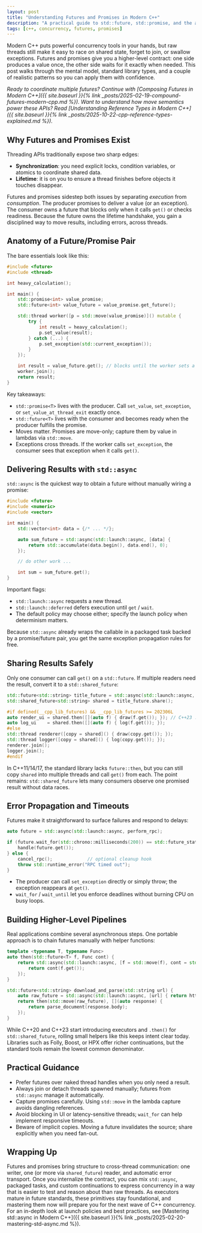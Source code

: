 ```yaml
---
layout: post
title: "Understanding Futures and Promises in Modern C++"
description: "A practical guide to std::future, std::promise, and the asynchronous patterns that make modern C++ concurrency safer and easier to reason about."
tags: [c++, concurrency, futures, promises]
---
```


Modern C++ puts powerful concurrency tools in your hands, but raw threads still make it easy to race on shared state, forget to join, or swallow exceptions. Futures and promises give you a higher-level contract: one side produces a value once, the other side waits for it exactly when needed. This post walks through the mental model, standard library types, and a couple of realistic patterns so you can apply them with confidence.

*Ready to coordinate multiple futures? Continue with [Composing Futures in Modern C++]({{ site.baseurl }}{% link _posts/2025-02-19-compound-futures-modern-cpp.md %}). Want to understand how move semantics power these APIs? Read [Understanding Reference Types in Modern C++]({{ site.baseurl }}{% link _posts/2025-10-22-cpp-reference-types-explained.md %}).*

## Why Futures and Promises Exist

Threading APIs traditionally expose two sharp edges:

- **Synchronization**: you need explicit locks, condition variables, or atomics to coordinate shared data.
- **Lifetime**: it is on you to ensure a thread finishes before objects it touches disappear.

Futures and promises sidestep both issues by separating *execution* from *consumption*. The producer promises to deliver a value (or an exception). The consumer owns a future that blocks only when it calls `get()` or checks readiness. Because the future owns the lifetime handshake, you gain a disciplined way to move results, including errors, across threads.

## Anatomy of a Future/Promise Pair

The bare essentials look like this:

```cpp
#include <future>
#include <thread>

int heavy_calculation();

int main() {
    std::promise<int> value_promise;
    std::future<int> value_future = value_promise.get_future();

    std::thread worker([p = std::move(value_promise)]() mutable {
        try {
            int result = heavy_calculation();
            p.set_value(result);
        } catch (...) {
            p.set_exception(std::current_exception());
        }
    });

    int result = value_future.get(); // blocks until the worker sets a value or exception
    worker.join();
    return result;
}
```

Key takeaways:

- `std::promise<T>` lives with the producer. Call `set_value`, `set_exception`, or `set_value_at_thread_exit` exactly once.
- `std::future<T>` lives with the consumer and becomes ready when the producer fulfills the promise.
- Moves matter. Promises are move-only; capture them by value in lambdas via `std::move`.
- Exceptions cross threads. If the worker calls `set_exception`, the consumer sees that exception when it calls `get()`.

## Delivering Results with `std::async`

`std::async` is the quickest way to obtain a future without manually wiring a promise:

```cpp
#include <future>
#include <numeric>
#include <vector>

int main() {
    std::vector<int> data = {/* ... */};

    auto sum_future = std::async(std::launch::async, [data] {
        return std::accumulate(data.begin(), data.end(), 0);
    });

    // do other work ...

    int sum = sum_future.get();
}
```

Important flags:

- `std::launch::async` requests a new thread.
- `std::launch::deferred` defers execution until `get` / `wait`.
- The default policy may choose either; specify the launch policy when determinism matters.

Because `std::async` already wraps the callable in a packaged task backed by a promise/future pair, you get the same exception propagation rules for free.

## Sharing Results Safely

Only one consumer can call `get()` on a `std::future`. If multiple readers need the result, convert it to a `std::shared_future`:

```cpp
std::future<std::string> title_future = std::async(std::launch::async, fetch_title);
std::shared_future<std::string> shared = title_future.share();

#if defined(__cpp_lib_futures) && __cpp_lib_futures >= 202306L
auto render_ui = shared.then([](auto f) { draw(f.get()); }); // C++23 .then extension
auto log_ui    = shared.then([](auto f) { log(f.get()); });
#else
std::thread renderer([copy = shared]() { draw(copy.get()); });
std::thread logger([copy = shared]() { log(copy.get()); });
renderer.join();
logger.join();
#endif
```

In C++11/14/17, the standard library lacks `future::then`, but you can still copy `shared` into multiple threads and call `get()` from each. The point remains: `std::shared_future` lets many consumers observe one promised result without data races.

## Error Propagation and Timeouts

Futures make it straightforward to surface failures and respond to delays:

```cpp
auto future = std::async(std::launch::async, perform_rpc);

if (future.wait_for(std::chrono::milliseconds(200)) == std::future_status::ready) {
    handle(future.get());
} else {
    cancel_rpc();             // optional cleanup hook
    throw std::runtime_error("RPC timed out");
}
```

- The producer can call `set_exception` directly or simply throw; the exception reappears at `get()`.
- `wait_for` / `wait_until` let you enforce deadlines without burning CPU on busy loops.

## Building Higher-Level Pipelines

Real applications combine several asynchronous steps. One portable approach is to chain futures manually with helper functions:

```cpp
template <typename T, typename Func>
auto then(std::future<T> f, Func cont) {
    return std::async(std::launch::async, [f = std::move(f), cont = std::move(cont)]() mutable {
        return cont(f.get());
    });
}

std::future<std::string> download_and_parse(std::string url) {
    auto raw_future = std::async(std::launch::async, [url] { return http_get(url); });
    return then(std::move(raw_future), [](auto response) {
        return parse_document(response.body);
    });
}
```

While C++20 and C++23 start introducing executors and `.then()` for `std::shared_future`, rolling small helpers like this keeps intent clear today. Libraries such as Folly, Boost, or HPX offer richer continuations, but the standard tools remain the lowest common denominator.

## Practical Guidance

- Prefer futures over naked thread handles when you only need a result.
- Always join or detach threads spawned manually; futures from `std::async` manage it automatically.
- Capture promises carefully. Using `std::move` in the lambda capture avoids dangling references.
- Avoid blocking in UI or latency-sensitive threads; `wait_for` can help implement responsive timeouts.
- Beware of implicit copies. Moving a future invalidates the source; share explicitly when you need fan-out.

## Wrapping Up

Futures and promises bring structure to cross-thread communication: one writer, one (or more via `shared_future`) reader, and automatic error transport. Once you internalize the contract, you can mix `std::async`, packaged tasks, and custom continuations to express concurrency in a way that is easier to test and reason about than raw threads. As executors mature in future standards, these primitives stay foundational, and mastering them now will prepare you for the next wave of C++ concurrency. For an in-depth look at launch policies and best practices, see [Mastering std::async in Modern C++]({{ site.baseurl }}{% link _posts/2025-02-20-mastering-std-async.md %}).
